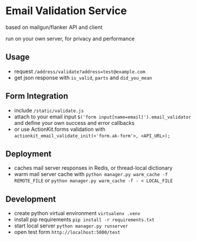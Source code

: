# Email Validation Service
based on mailgun/flanker API and client

run on your own server, for privacy and performance

## Usage
- request `/address/validate?address=test@example.com`
- get json response with `is_valid`, `parts` and `did_you_mean`

## Form Integration
- include `/static/validate.js`
- attach to your email input `$('form input[name=email]').email_validator` and define your own success and error callbacks
- or use ActionKit.forms validation with `actionkit_email_validate_init(<'form.ak-form'>, <API_URL>);`

## Deployment
- caches mail server responses in Redis, or thread-local dictionary
- warm mail server cache with `python manager.py warm_cache -f REMOTE_FILE` or `python manager.py warm_cache -f - < LOCAL_FILE`

## Development
- create python virtual environment `virtualenv .venv`    
- install pip requirements `pip install -r requirements.txt`
- start local server `python manager.py runserver`
- open test form `http://localhost:5000/test`